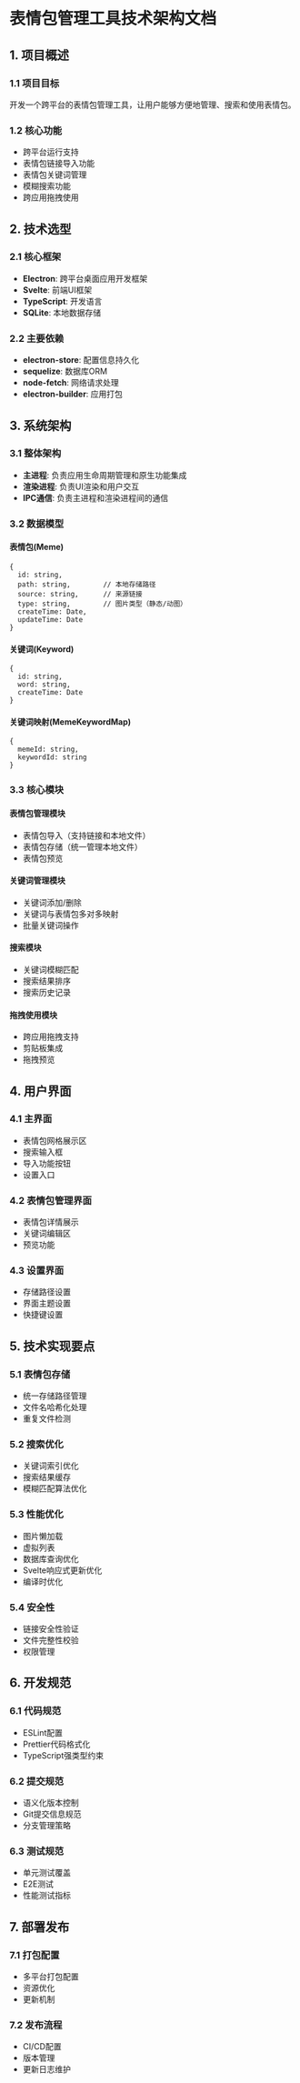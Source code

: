 # 表情包管理工具技术架构文档

## 1. 项目概述

### 1.1 项目目标
开发一个跨平台的表情包管理工具，让用户能够方便地管理、搜索和使用表情包。

### 1.2 核心功能
- 跨平台运行支持
- 表情包链接导入功能
- 表情包关键词管理
- 模糊搜索功能
- 跨应用拖拽使用

## 2. 技术选型

### 2.1 核心框架
- **Electron**: 跨平台桌面应用开发框架
- **Svelte**: 前端UI框架
- **TypeScript**: 开发语言
- **SQLite**: 本地数据存储

### 2.2 主要依赖
- **electron-store**: 配置信息持久化
- **sequelize**: 数据库ORM
- **node-fetch**: 网络请求处理
- **electron-builder**: 应用打包

## 3. 系统架构

### 3.1 整体架构
- **主进程**: 负责应用生命周期管理和原生功能集成
- **渲染进程**: 负责UI渲染和用户交互
- **IPC通信**: 负责主进程和渲染进程间的通信

### 3.2 数据模型

#### 表情包(Meme)
```
{
  id: string,
  path: string,        // 本地存储路径
  source: string,      // 来源链接
  type: string,        // 图片类型（静态/动图）
  createTime: Date,
  updateTime: Date
}
```

#### 关键词(Keyword)
```
{
  id: string,
  word: string,
  createTime: Date
}
```

#### 关键词映射(MemeKeywordMap)
```
{
  memeId: string,
  keywordId: string
}
```

### 3.3 核心模块

#### 表情包管理模块
- 表情包导入（支持链接和本地文件）
- 表情包存储（统一管理本地文件）
- 表情包预览

#### 关键词管理模块
- 关键词添加/删除
- 关键词与表情包多对多映射
- 批量关键词操作

#### 搜索模块
- 关键词模糊匹配
- 搜索结果排序
- 搜索历史记录

#### 拖拽使用模块
- 跨应用拖拽支持
- 剪贴板集成
- 拖拽预览

## 4. 用户界面

### 4.1 主界面
- 表情包网格展示区
- 搜索输入框
- 导入功能按钮
- 设置入口

### 4.2 表情包管理界面
- 表情包详情展示
- 关键词编辑区
- 预览功能

### 4.3 设置界面
- 存储路径设置
- 界面主题设置
- 快捷键设置

## 5. 技术实现要点

### 5.1 表情包存储
- 统一存储路径管理
- 文件名哈希化处理
- 重复文件检测

### 5.2 搜索优化
- 关键词索引优化
- 搜索结果缓存
- 模糊匹配算法优化

### 5.3 性能优化
- 图片懒加载
- 虚拟列表
- 数据库查询优化
- Svelte响应式更新优化
- 编译时优化

### 5.4 安全性
- 链接安全性验证
- 文件完整性校验
- 权限管理

## 6. 开发规范

### 6.1 代码规范
- ESLint配置
- Prettier代码格式化
- TypeScript强类型约束

### 6.2 提交规范
- 语义化版本控制
- Git提交信息规范
- 分支管理策略

### 6.3 测试规范
- 单元测试覆盖
- E2E测试
- 性能测试指标

## 7. 部署发布

### 7.1 打包配置
- 多平台打包配置
- 资源优化
- 更新机制

### 7.2 发布流程
- CI/CD配置
- 版本管理
- 更新日志维护